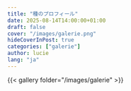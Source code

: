 ```yaml
---
title: "種のプロフィール"
date: 2025-08-14T14:00:00+01:00
draft: false
cover: "/images/galerie.png"
hideCoverInPost: true 
categories: ["galerie"]
author: lucie
lang: "ja"
---
```


<!--more-->

<div class="gallery">
  {{< gallery folder="/images/galerie" >}}
</div>

<style>
.gallery-lightbox {
  display: grid;
  grid-template-columns: repeat(auto-fit, minmax(150px, 1fr));
  gap: 5px;
  margin-top: 20px;
}


.gallery-thumb {
  margin: 1px;
  width: 100%;
  height: 320px;
  object-fit: cover;
  border-radius: 6px;
}

.gallery-thumb:hover {
  transform: scale(1.05);
}

/* Lightbox simple */
.gallery-link {
  display: inline-block;
}

/* Lightbox modal */
body.modal-open {
  overflow: hidden;
}

#lightbox-modal {
  position: fixed;
  top: 0;
  left: 0;
  width: 100%;
  height: 100%;
  background: rgba(0,0,0,0.8);
  display: none;
  justify-content: center;
  align-items: center;
  z-index: 1000;
}

#lightbox-modal img {
  max-width: 90%;
  max-height: 90%;
  border-radius: 8px;
}
</style>

<script>
document.querySelectorAll('.gallery-link').forEach(link => {
  link.addEventListener('click', function(e) {
    e.preventDefault(); // empêche la navigation
    
    let modal = document.getElementById('lightbox-modal');
    if(!modal) {
      modal = document.createElement('div');
      modal.id = 'lightbox-modal';
      modal.style.cssText = `
        position: fixed; top:0; left:0; width:100%; height:100%;
        background: rgba(0,0,0,0.8); display:flex;
        justify-content:center; align-items:center; z-index:1000;
      `;
      document.body.appendChild(modal);
      modal.addEventListener('click', () => {
        modal.style.display = 'none';
        document.body.classList.remove('modal-open');
      });
    }

    let img = document.createElement('img');
    img.src = this.href;
    img.style.cssText = 'max-width:90%; max-height:90%; border-radius:8px;';
    
    modal.innerHTML = '';
    modal.appendChild(img);
    modal.style.display = 'flex';
    document.body.classList.add('modal-open');
  });
});
</script>
